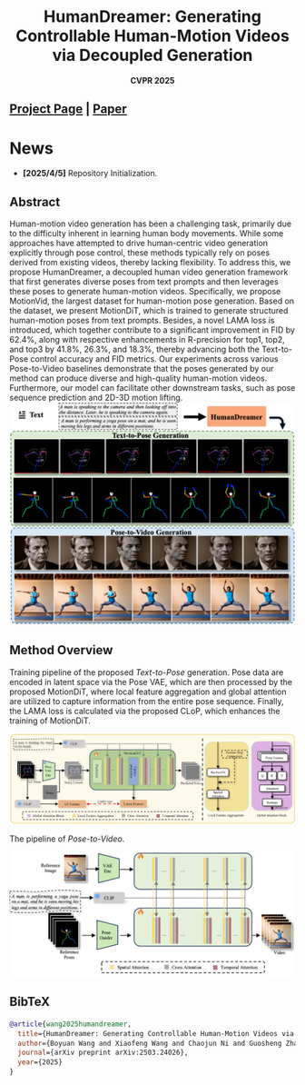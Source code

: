 <div align="center">   
  
# HumanDreamer: Generating Controllable Human-Motion Videos via Decoupled Generation
**CVPR 2025**

</div>

 
## [Project Page](https://humandreamer.github.io/) | [Paper](https://arxiv.org/abs/2503.24026)


# News
- **[2025/4/5]** Repository Initialization.

## Abstract

Human-motion video generation has been a challenging task, primarily due to the difficulty inherent in learning human body movements. While some approaches have attempted to drive human-centric video generation explicitly through pose control, these methods typically rely on poses derived from existing videos, thereby lacking flexibility. To address this, we propose HumanDreamer, a decoupled human video generation framework that first generates diverse poses from text prompts and then leverages these poses to generate human-motion videos. Specifically, we propose MotionVid, the largest dataset for human-motion pose generation. Based on the dataset, we present MotionDiT, which is trained to generate structured human-motion poses from text prompts. Besides, a novel LAMA loss is introduced, which together contribute to a significant improvement in FID by 62.4%, along with respective enhancements in R-precision for top1, top2, and top3 by 41.8%, 26.3%, and 18.3%, thereby advancing both the Text-to-Pose control accuracy and FID metrics. Our experiments across various Pose-to-Video baselines demonstrate that the poses generated by our method can produce diverse and high-quality human-motion videos. Furthermore, our model can facilitate other downstream tasks, such as pose sequence prediction and 2D-3D motion lifting.
![teaser](./assets/main_demo.png)
## Method Overview

Training pipeline of the proposed *Text-to-Pose* generation. Pose data are encoded in latent space via the Pose VAE, which are then processed by the proposed MotionDiT, where local feature aggregation and global attention are utilized to capture information from the entire pose sequence. Finally, the LAMA loss is calculated via the proposed CLoP, which enhances the training of MotionDiT.

![motiondit](./assets/motiondit.png)

The pipeline of *Pose-to-Video*.

![pose2video](./assets/pose2video.png)



## BibTeX

```bibtex
@article{wang2025humandreamer,
  title={HumanDreamer: Generating Controllable Human-Motion Videos via Decoupled Generation}, 
  author={Boyuan Wang and Xiaofeng Wang and Chaojun Ni and Guosheng Zhao and Zhiqin Yang and Zheng Zhu and Muyang Zhang and Yukun Zhou and Xinze Chen and Guan Huang and Lihong Liu and Xingang Wang},
  journal={arXiv preprint arXiv:2503.24026},
  year={2025}
}